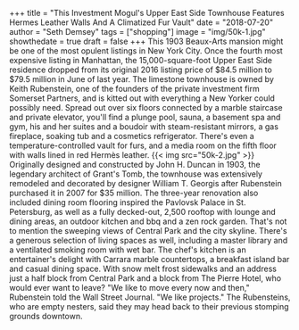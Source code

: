 +++
title = "This Investment Mogul's Upper East Side Townhouse Features Hermes Leather Walls And A Climatized Fur Vault"
date = "2018-07-20"
author = "Seth Demsey"
tags = ["shopping"]
image = "img/50k-1.jpg"
showthedate = true
draft = false
+++
This 1903 Beaux-Arts mansion might be one of the most opulent listings in New York City. Once the fourth most expensive listing in Manhattan, the 15,000-square-foot Upper East Side residence dropped from its original 2016 listing price of $84.5 million to $79.5 million in June of last year.
The limestone townhouse is owned by Keith Rubenstein, one of the founders of the private investment firm Somerset Partners, and is kitted out with everything a New Yorker could possibly need. Spread out over six floors connected by a marble staircase and private elevator, you'll find a plunge pool, sauna, a basement spa and gym, his and her suites and a boudoir with steam-resistant mirrors, a gas fireplace, soaking tub and a cosmetics refrigerator. There's even a temperature-controlled vault for furs, and a media room on the fifth floor with walls lined in red Hermès leather.
{{< img src="50k-2.jpg" >}}
Originally designed and constructed by John H. Duncan in 1903, the legendary architect of Grant's Tomb, the townhouse was extensively remodeled and decorated by designer William T. Georgis after Rubenstein purchased it in 2007 for $35 million.
The three-year renovation also included dining room flooring inspired the Pavlovsk Palace in St. Petersburg, as well as a fully decked-out, 2,500 rooftop with lounge and dining areas, an outdoor kitchen and bbq and a zen rock garden. That's not to mention the sweeping views of Central Park and the city skyline.
There's a generous selection of living spaces as well, including a master library and a ventilated smoking room with wet bar. The chef's kitchen is an entertainer's delight with Carrara marble countertops, a breakfast island bar and casual dining space.
With snow melt frost sidewalks and an address just a half block from Central Park and a block from The Pierre Hotel, who would ever want to leave?
"We like to move every now and then," Rubenstein told the Wall Street Journal. "We like projects." The Rubensteins, who are empty nesters, said they may head back to their previous stomping grounds downtown.
